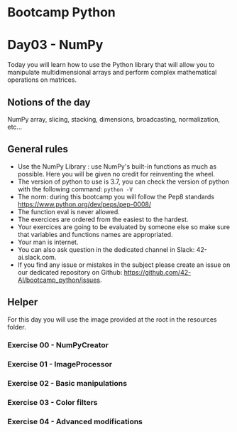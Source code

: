 # Bootcamp Python

# Day03 - NumPy

Today you will learn how to use the Python library that will allow you to manipulate multidimensional arrays and perform complex mathematical operations on matrices.

## Notions of the day

NumPy array, slicing, stacking, dimensions, broadcasting, normalization, etc...

## General rules

* Use the NumPy Library : use NumPy's built-in functions as much as possible. Here you will be given no credit for reinventing the wheel.
* The version of python to use is 3.7, you can check the version of python with the following command: `python -V`
* The norm: during this bootcamp you will follow the Pep8 standards https://www.python.org/dev/peps/pep-0008/
* The function eval is never allowed.
* The exercices are ordered from the easiest to the hardest.
* Your exercices are going to be evaluated by someone else so make sure that variables and functions names are appropriated. 
* Your man is internet.
* You can also ask question in the dedicated channel in Slack: 42-ai.slack.com.
* If you find any issue or mistakes in the subject please create an issue on our dedicated repository on Github: https://github.com/42-AI/bootcamp_python/issues.

## Helper

For this day you will use the image provided at the root in the resources folder.

### Exercise 00 - NumPyCreator
### Exercise 01 - ImageProcessor
### Exercise 02 - Basic manipulations
### Exercise 03 - Color filters
### Exercise 04 - Advanced modifications
